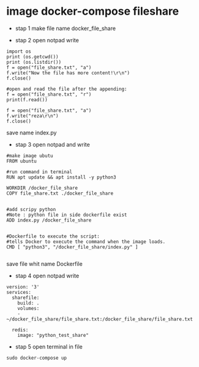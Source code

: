 # image docker-compose fileshare


*  stap 1
make file name docker_file_share

* stap 2
open notpad write
```
import os
print (os.getcwd())
print (os.listdir())
f = open("file_share.txt", "a")
f.write("Now the file has more content!\r\n")
f.close()

#open and read the file after the appending:
f = open("file_share.txt", "r")
print(f.read()) 

f = open("file_share.txt", "a")
f.write("reza\r\n")
f.close()

```
save name index.py

*  stap 3
open notpad and write
```
#make image ubutu
FROM ubuntu

#run command in terminal 
RUN apt update && apt install -y python3 

WORKDIR /docker_file_share
COPY file_share.txt ./docker_file_share


#add scripy python 
#Note : python file in side dockerfile exist
ADD index.py /docker_file_share


#Dockerfile to execute the script:
#tells Docker to execute the command when the image loads.
CMD [ "python3", "/docker_file_share/index.py" ]


```
save file whit name Dockerfile

*  stap 4
open notpad write
```
version: '3'
services:
  sharefile:
    build: .
    volumes:
    - ~/docker_file_share/file_share.txt:/docker_file_share/file_share.txt

  redis:
    image: "python_test_share"
```

* stap 5
open terminal in file
```
sudo docker-compose up

```

